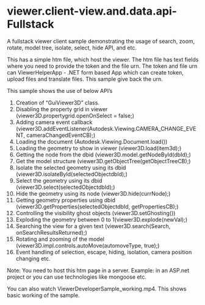 viewer.client-view.and.data.api-Fullstack
=========================================

A fullstack viewer client sample demonstrating the usage of search, zoom, rotate, model tree, isolate, select, hide API, and etc.

This has a simple htm file, which host the viewer. The htm file has text fields where you need to provide the token and the file urn. 
The token and file urn can ViewerHelperApp - .NET form based App which can create token, upload files and translate files. This sample give back the urn.

This sample shows the use of below API’s  
1.	Creation of “GuiViewer3D” class.  
2.	Disabling the property grid in viewer (viewer3D.propertygrid.openOnSelect = false;)  
3.	Adding camera event callback (viewer3D.addEventListener(Autodesk.Viewing.CAMERA_CHANGE_EVENT, cameraChangedEventCB);)  
4.	Loading the document (Autodesk.Viewing.Document.load())  
5.	Loading the geometry to show in viewer (viewer3D.load(item3d);)  
6.	Getting the node from the dbid (viewer3D.model.getNodeById(dbId);)  
7.	Get the model structure (viewer3D.getObjectTree(getObjectTreeCB);)  
8.	Isolate the selected geometry using its dbid (viewer3D.isolateById(selectedObjectdbId);)  
9.	Select the geometry using its dbid (viewer3D.select(selectedObjectdbId);)  
10.	Hide the geometry using its node (viewer3D.hide(currNode);)  
11.	Getting geometry properties using dbid (viewer3D.getProperties(selectedObjectdbId, getPropertiesCB);)   
12.	Controlling the visibility ghost objects (viewer3D.setGhosting())  
13.	Exploding the geometry between 0 to 1(viewer3D.explode(newVal);)  
14.	Searching the view for a given text (viewer3D.search(Search, onSearchResultsReturned);)  
15.	Rotating and zooming of the model (viewer3D.impl.controls.autoMove(automoveType, true);)  
16.	Event handling of selection, escape, hiding, isolation, camera position changing etc. 

Note: You need to host this htm page in a server. Example: in an ASP.net project or you can use technologies like mongoose etc. 

You can also watch ViewerDeveloperSample_working.mp4. This shows basic working of the sample.
